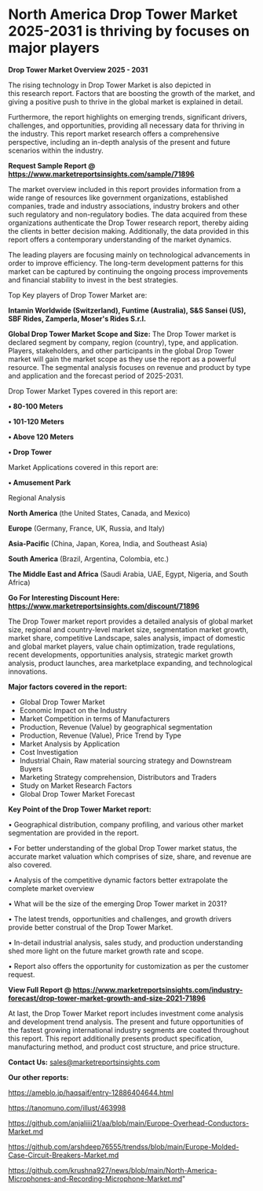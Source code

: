  # North America Drop Tower Market 2025-2031 is thriving by focuses on major players

<Strong> Drop Tower Market Overview 2025 - 2031</strong>

The rising technology in Drop Tower Market is also depicted in this research report. Factors that are boosting the growth of the market, and giving a positive push to thrive in the global market is explained in detail.

Furthermore, the report highlights on emerging trends, significant drivers, challenges, and opportunities, providing all necessary data for thriving in the industry. This report market research offers a comprehensive perspective, including an in-depth analysis of the present and future scenarios within the industry.

<strong>Request Sample Report @ <a href=https://www.marketreportsinsights.com/sample/71896>https://www.marketreportsinsights.com/sample/71896</a></strong>

The market overview included in this report provides information from a wide range of resources like government organizations, established companies, trade and industry associations, industry brokers and other such regulatory and non-regulatory bodies. The data acquired from these organizations authenticate the Drop Tower research report, thereby aiding the clients in better decision making. Additionally, the data provided in this report offers a contemporary understanding of the market dynamics.

The leading players are focusing mainly on technological advancements in order to improve efficiency. The long-term development patterns for this market can be captured by continuing the ongoing process improvements and financial stability to invest in the best strategies.

Top Key players of Drop Tower Market are:

<strong>Intamin Worldwide (Switzerland), Funtime (Australia), S&S Sansei (US), SBF Rides, Zamperla, Moser&#39;s Rides S.r.l.</strong>

<strong><b>Global Drop Tower Market Scope and Size:</b></strong>
The Drop Tower market is declared segment by company, region (country), type, and application. Players, stakeholders, and other participants in the global Drop Tower market will gain the market scope as they use the report as a powerful resource. The segmental analysis focuses on revenue and product by type and application and the forecast period of 2025-2031.

Drop Tower Market Types covered in this report are:

<strong>• 80-100 Meters

• 101-120 Meters

• Above 120 Meters

• Drop Tower</strong>

Market Applications covered in this report are:

<strong>• Amusement Park</strong> 

Regional Analysis

<strong>North America</strong> (the United States, Canada, and Mexico)

<strong>Europe</strong> (Germany, France, UK, Russia, and Italy)

<strong>Asia-Pacific</strong> (China, Japan, Korea, India, and Southeast Asia)

<strong>South America</strong> (Brazil, Argentina, Colombia, etc.)

<strong>The Middle East and Africa</strong> (Saudi Arabia, UAE, Egypt, Nigeria, and South Africa)

<strong>Go For Interesting Discount Here: <a href=https://www.marketreportsinsights.com/discount/71896>https://www.marketreportsinsights.com/discount/71896</a></strong>

The Drop Tower market report provides a detailed analysis of global market size, regional and country-level market size, segmentation market growth, market share, competitive Landscape, sales analysis, impact of domestic and global market players, value chain optimization, trade regulations, recent developments, opportunities analysis, strategic market growth analysis, product launches, area marketplace expanding, and technological innovations.

<strong><b>Major factors covered in the report:</b></strong>
<ul>
  <li>Global Drop Tower Market </li>
  <li>Economic Impact on the Industry</li>
  <li>Market Competition in terms of Manufacturers</li>
  <li>Production, Revenue (Value) by geographical segmentation</li>
  <li>Production, Revenue (Value), Price Trend by Type</li>
  <li>Market Analysis by Application</li>
  <li>Cost Investigation</li>
  <li>Industrial Chain, Raw material sourcing strategy and Downstream Buyers</li>
  <li>Marketing Strategy comprehension, Distributors and Traders</li>
  <li>Study on Market Research Factors</li>
  <li>Global Drop Tower Market Forecast</li>
</ul>

<strong><b>Key Point of the Drop Tower Market report:</b></strong>

• Geographical distribution, company profiling, and various other market segmentation are provided in the report.

• For better understanding of the global Drop Tower market status, the accurate market valuation which comprises of size, share, and revenue are also covered.

• Analysis of the competitive dynamic factors better extrapolate the complete market overview

• What will be the size of the emerging Drop Tower market in 2031?

• The latest trends, opportunities and challenges, and growth drivers provide better construal of the Drop Tower Market.

• In-detail industrial analysis, sales study, and production understanding shed more light on the future market growth rate and scope.

• Report also offers the opportunity for customization as per the customer request.

<strong><b>View Full Report @ <a href=https://www.marketreportsinsights.com/industry-forecast/drop-tower-market-growth-and-size-2021-71896>https://www.marketreportsinsights.com/industry-forecast/drop-tower-market-growth-and-size-2021-71896</a></b></strong>


At last, the Drop Tower Market report includes investment come analysis and development trend analysis. The present and future opportunities of the fastest growing international industry segments are coated throughout this report. This report additionally presents product specification, manufacturing method, and product cost structure, and price structure.

<strong>Contact Us:</strong>
sales@marketreportsinsights.com

<strong>Our other reports:</strong>

<a href=https://ameblo.jp/haqsaif/entry-12886404644.html>https://ameblo.jp/haqsaif/entry-12886404644.html</a>

<a href=https://tanomuno.com/illust/463998>https://tanomuno.com/illust/463998</a>

<a href=https://github.com/anjaliiii21/aa/blob/main/Europe-Overhead-Conductors-Market.md>https://github.com/anjaliiii21/aa/blob/main/Europe-Overhead-Conductors-Market.md</a>

<a href=https://github.com/arshdeep76555/trendss/blob/main/Europe-Molded-Case-Circuit-Breakers-Market.md>https://github.com/arshdeep76555/trendss/blob/main/Europe-Molded-Case-Circuit-Breakers-Market.md</a>

<a href=https://github.com/krushna927/news/blob/main/North-America-Microphones-and-Recording-Microphone-Market.md>https://github.com/krushna927/news/blob/main/North-America-Microphones-and-Recording-Microphone-Market.md</a>"
